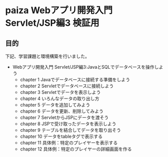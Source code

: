 # paiza Webアプリ開発入門 Servlet/JSP編3 検証用

## 目的

下記、学習課題と環境構築を行いました。

- Webアプリ開発入門 Servlet/JSP編3:JavaとSQLでデータベースを操作しよう
    - chapter 1 Javaでデータベースに接続する準備をしよう
    - chapter 2 Servletでデータベースに接続しよう
    - chapter 3 Servletでデータを表示しよう
    - chapter 4 いろんなデータの取り出し方
    - chapter 5 データを追加してみよう
    - chapter 6 データを更新、削除してみよう
    - chapter 7 ServletからJSPにデータを渡そう
    - chapter 8 JSPで受け取ったデータを表示しよう
    - chapter 9 テーブルを結合してデータを取り出そう
    - chapter 10 データをtableタグで表示する
    - chapter 11 具体例：特定のプレイヤーを表示する
    - chapter 12 具体例：特定のプレイヤーの詳細画面を作る
